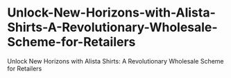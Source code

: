 # Unlock-New-Horizons-with-Alista-Shirts-A-Revolutionary-Wholesale-Scheme-for-Retailers
Unlock New Horizons with Alista Shirts: A Revolutionary Wholesale Scheme for Retailers
